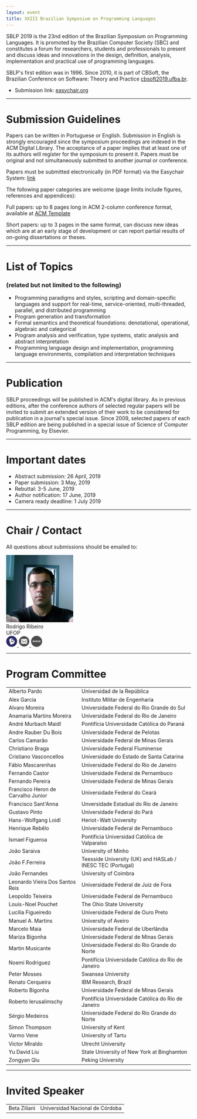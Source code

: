 ```yaml
---
layout: event
title: XXIII Brazilian Symposium on Programming Languages
---
```


SBLP 2019 is the 23nd edition of the Brazilian Symposium on Programming Languages. It is promoted by the Brazilian Computer Society (SBC) and constitutes a forum for researchers, students and professionals to present and discuss ideas and innovations in the design, definition, analysis, implementation and practical use of programming languages.


SBLP's first edition was in 1996. Since 2010, it is part of CBSoft, the Brazilian Conference on Software: Theory and Practice [cbsoft2019.ufba.br](http://cbsoft2019.ufba.br). 

- Submission link: [easychair.org](https://easychair.org/conferences/?conf=sblp2019)

___

# Submission Guidelines

Papers can be written in Portuguese or English. Submission in English
is strongly encouraged since the symposium proceedings are indexed in
the ACM Digital Library. The acceptance of a paper implies that at
least one of its authors will register for the symposium to present
it. Papers must be original and not simultaneously submitted to
another journal or conference.

Papers must be submitted electronically (in PDF format) via the
Easychair System: [link](http://www.easychair.org/conferences/?conf=sblp2019)

The following paper categories are welcome (page limits include
figures, references and appendices):<br>

Full papers: up to 8 pages long in ACM 2-column conference format, available at [ACM Template](http://www.acm.org/publications/proceedings-template)

Short papers: up to 3 pages in the same format, can discuss new ideas which are at an early stage of development or can report partial results of on-going dissertations or theses.

___

# List of Topics 
### (related but not limited to the following)

* Programming paradigms and styles, scripting and domain-specific languages and support for real-time, service-oriented, multi-threaded, parallel, and distributed programming
* Program generation and transformation
* Formal semantics and theoretical foundations: denotational, operational, algebraic and categorical
* Program analysis and verification, type systems, static analysis and abstract interpretation
* Programming language design and implementation, programming language environments, compilation and interpretation techniques

___

# Publication

SBLP proceedings will be published in ACM's digital library. 
As in previous editions, after the conference authors of selected
regular papers will be invited to submit an extended version of their
work to be considered for publication in a journal's special issue.
Since 2009, selected papers of each SBLP edition are being published
in a special issue of Science of Computer Programming, by Elsevier.

____

# Important dates

* Abstract submission: 26 April, 2019
* Paper submission: 3 May, 2019
* Rebuttal: 3-5 June, 2019
* Author notification: 17 June, 2019
* Camera ready deadline: 1 July 2019

___

# Chair / Contact

All questions about submissions should be emailed to:

<div class="container">
	<div class="row">
		<div class="col-lg-3 col-sm-6">
            <div class="card2 hovercard">
                <div class="cardheader">
                </div>
                <div class="avatar">
                    <img src="assets/images/persons/rodrigo_ribeiro.jpg">
                </div>
                <div class="info">
                    <div class="title">Rodrigo Ribeiro</div>
                    <div class="desc">UFOP</div>
                </div>
               <div class="bottom">
                    <a target="_blank" href="http://lattes.cnpq.br/4921269815228128">
                        <img style="height:30px;" src="assets/images/lattes.png" />
                    </a>
                    <a target="_blank" href="mailto:rodrigo.ribeiro@ufop.edu.br">
                        <img style="height:30px;" src="assets/images/email.png" />
                    </a>
                    <a target="_blank" href="http://rodrigogribeiro.github.io">
                        <img style="height:30px;" src="assets/images/site.png" />
                    </a>
                </div>
            </div>
        </div>
	</div>
</div>

---

# Program Committee

<table>
<tr><td>Alberto	Pardo</td><td>Universidad de la República</td></tr>
<tr><td>Alex Garcia</td><td>Instituto Militar de Engenharia</td></tr>
<tr><td>Alvaro	Moreira</td><td>Universidade Federal do Rio Grande do Sul</td></tr>
<tr><td>Anamaria Martins Moreira</td><td>Universidade Federal do Rio de Janeiro</td></tr>
<tr><td>André Murbach Maidl</td><td>Pontifícia Universidade Católica do Paraná</td></tr>
<tr><td>Andre Rauber Du Bois</td><td>Universidade Federal de Pelotas</td></tr>
<tr><td>Carlos Camarão</td><td>Universidade Federal de Minas Gerais</td></tr>
<tr><td>Christiano Braga</td><td>Universidade Federal Fluminense</td></tr>
<tr><td>Cristiano Vasconcellos</td><td>Universidade do Estado de Santa Catarina</td></tr>
<tr><td>Fábio Mascarenhas</td><td>Universidade Federal do Rio de Janeiro</td></tr>
<tr><td>Fernando Castor</td><td>Universidade Federal de Pernambuco</td></tr>
<tr><td>Fernando Pereira</td><td>Universidade Federal de Minas Gerais</td></tr>
<tr><td>Francisco Heron de Carvalho Junior</td><td>Universidade Federal do Ceará</td></tr>
<tr><td>Francisco Sant'Anna</td><td>Unversidade Estadual do Rio de Janeiro</td></tr>
<tr><td>Gustavo	Pinto</td><td>Universidade Federal do Pará</td></tr>
<tr><td>Hans-Wolfgang Loidl</td><td>Heriot-Watt University</td></tr>
<tr><td>Henrique Rebêlo</td><td>Universidade Federal de Pernambuco</td></tr>
<tr><td>Ismael Figueroa</td><td>Pontificia Universidad Católica de Valparaíso</td></tr>
<tr><td>João Saraiva</td><td>University of Minho</td></tr>
<tr><td>João F.Ferreira</td><td>Teesside University (UK) and HASLab / INESC TEC (Portugal)</td></tr>
<tr><td>João Fernandes</td><td>University of Coimbra</td></tr>
<tr><td>Leonardo Vieira Dos Santos Reis</td><td>Universidade Federal de Juiz de Fora</td></tr>
<tr><td>Leopoldo Teixeira</td><td>Universidade Federal de Pernambuco</td></tr>
<tr><td>Louis-Noel Pouchet</td><td>The Ohio State University</td></tr>
<tr><td>Lucilia	Figueiredo</td><td>Universidade Federal de Ouro Preto</td></tr>
<tr><td>Manuel A. Martins</td><td>University of Aveiro</td></tr>
<tr><td>Marcelo	Maia</td><td>Universidade Federal de Uberlândia</td></tr>
<tr><td>Mariza	Bigonha</td><td>Universidade Federal de Minas Gerais</td></tr>
<tr><td>Martin	Musicante</td><td>Universidade Federal do Rio Grande do Norte</td></tr>
<tr><td>Noemi Rodriguez</td><td>Pontifícia Universidade Católica do Rio de Janeiro</td></tr>
<tr><td>Peter Mosses</td><td>Swansea University</td></tr>
<tr><td>Renato Cerqueira</td><td>IBM Research, Brazil</td></tr>
<tr><td>Roberto	Bigonha</td><td>Universidade Federal de Minas Gerais</td></tr>
<tr><td>Roberto	Ierusalimschy</td><td>Pontifícia Universidade Católica do Rio de Janeiro</td></tr>
<tr><td>Sérgio Medeiros</td><td>Universidade Federal do Rio Grande do Norte</td></tr>
<tr><td>Simon Thompson</td><td>University of Kent</td></tr>
<tr><td>Varmo Vene</td><td>University of Tartu</td></tr>
<tr><td>Victor	Miraldo</td><td>Utrecht University</td></tr>
<tr><td>Yu David Liu</td><td>State University of New York at Binghamton</td></tr>
<tr><td>Zongyan	Qiu</td><td>Peking University</td></tr>
</table>

--- 	 

# Invited Speaker

<table>
<tr><td>Beta Ziliani</td><td>Universidad Nacional de Córdoba</td></tr>
</table>

